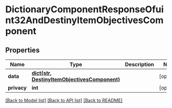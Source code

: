 # DictionaryComponentResponseOfuint32AndDestinyItemObjectivesComponent

## Properties
Name | Type | Description | Notes
------------ | ------------- | ------------- | -------------
**data** | [**dict(str, DestinyItemObjectivesComponent)**](DestinyItemObjectivesComponent.md) |  | [optional] 
**privacy** | **int** |  | [optional] 

[[Back to Model list]](../README.md#documentation-for-models) [[Back to API list]](../README.md#documentation-for-api-endpoints) [[Back to README]](../README.md)


